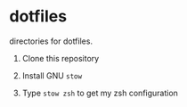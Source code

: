 # dotfiles
directories for dotfiles.

1. Clone this repository

2. Install GNU `stow`

3. Type `stow zsh` to get my zsh configuration
